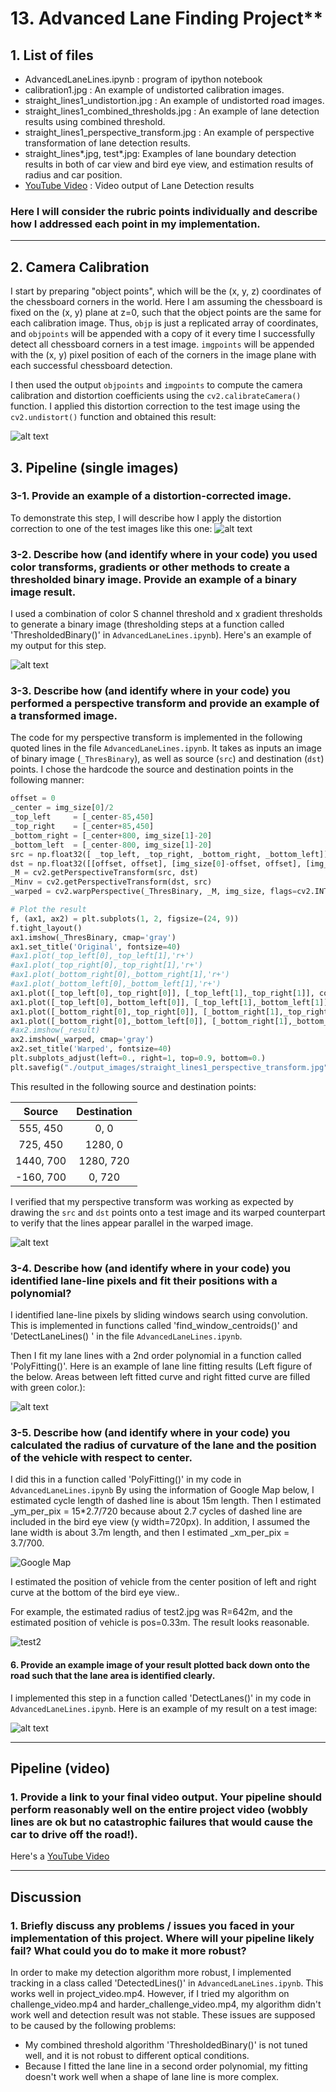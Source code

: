 # 13. Advanced Lane Finding Project**

## 1. List of files
* AdvancedLaneLines.ipynb : program of ipython notebook
* calibration1.jpg : An example of undistorted calibration images.
* straight_lines1_undistortion.jpg : An example of undistorted road images.
* straight_lines1_combined_thresholds.jpg : An example of lane detection results using combined threshold.
* straight_lines1_perspective_transform.jpg : An example of perspective transformation of lane detection results.
* straight_lines*.jpg, test*.jpg: Examples of lane boundary detection results in both of car view and bird eye view, and estimation results of radius and car position.
* [YouTube Video](https://youtu.be/d8P2C7rUuRU) : Video output of Lane Detection results

[//]: # (Image References)

[image1]: ./calibration1.jpg "Undistorted"
[image2]: ./straight_lines1_undistortion.jpg "Road Transformed"
[image3]: ./straight_lines1_combined_thresholds.jpg "Combined Thresholds"
[image4]: ./straight_lines1_perspective_transform.jpg "Bird Eye View"
[image5]: ./straight_lines1.jpg "Lane boundary detection results"

### Here I will consider the rubric points individually and describe how I addressed each point in my implementation.  

---

## 2. Camera Calibration

I start by preparing "object points", which will be the (x, y, z) coordinates of the chessboard corners in the world. Here I am assuming the chessboard is fixed on the (x, y) plane at z=0, such that the object points are the same for each calibration image.  Thus, `objp` is just a replicated array of coordinates, and `objpoints` will be appended with a copy of it every time I successfully detect all chessboard corners in a test image.  `imgpoints` will be appended with the (x, y) pixel position of each of the corners in the image plane with each successful chessboard detection.  

I then used the output `objpoints` and `imgpoints` to compute the camera calibration and distortion coefficients using the `cv2.calibrateCamera()` function.  I applied this distortion correction to the test image using the `cv2.undistort()` function and obtained this result: 

![alt text][image1]

## 3. Pipeline (single images)

### 3-1. Provide an example of a distortion-corrected image.

To demonstrate this step, I will describe how I apply the distortion correction to one of the test images like this one:
![alt text][image2]

### 3-2. Describe how (and identify where in your code) you used color transforms, gradients or other methods to create a thresholded binary image.  Provide an example of a binary image result.

I used a combination of color S channel threshold and x gradient thresholds to generate a binary image (thresholding steps at a function called 'ThresholdedBinary()' in `AdvancedLaneLines.ipynb`).  Here's an example of my output for this step.

![alt text][image3]

### 3-3. Describe how (and identify where in your code) you performed a perspective transform and provide an example of a transformed image.

The code for my perspective transform is implemented in the following quoted lines in the file `AdvancedLaneLines.ipynb`.  It takes as inputs an image of binary image (`_ThresBinary`), as well as source (`src`) and destination (`dst`) points.  I chose the hardcode the source and destination points in the following manner:

```python
offset = 0
_center = img_size[0]/2
_top_left     = [_center-85,450]
_top_right    = [_center+85,450]
_bottom_right = [_center+800, img_size[1]-20]
_bottom_left  = [_center-800, img_size[1]-20]
src = np.float32([ _top_left, _top_right, _bottom_right, _bottom_left])
dst = np.float32([[offset, offset], [img_size[0]-offset, offset], [img_size[0]-offset, img_size[1]-offset], [offset, img_size[1]-offset]])
_M = cv2.getPerspectiveTransform(src, dst)
_Minv = cv2.getPerspectiveTransform(dst, src)
_warped = cv2.warpPerspective(_ThresBinary, _M, img_size, flags=cv2.INTER_LINEAR)

# Plot the result
f, (ax1, ax2) = plt.subplots(1, 2, figsize=(24, 9))
f.tight_layout()
ax1.imshow(_ThresBinary, cmap='gray')
ax1.set_title('Original', fontsize=40)
#ax1.plot(_top_left[0],_top_left[1],'r+')
#ax1.plot(_top_right[0],_top_right[1],'r+')
#ax1.plot(_bottom_right[0],_bottom_right[1],'r+')
#ax1.plot(_bottom_left[0],_bottom_left[1],'r+')
ax1.plot([_top_left[0],_top_right[0]], [_top_left[1],_top_right[1]], color='r', lw=2)
ax1.plot([_top_left[0],_bottom_left[0]], [_top_left[1],_bottom_left[1]], color='r', lw=2)
ax1.plot([_bottom_right[0],_top_right[0]], [_bottom_right[1],_top_right[1]], color='r', lw=2)
ax1.plot([_bottom_right[0],_bottom_left[0]], [_bottom_right[1],_bottom_left[1]], color='r', lw=2)
#ax2.imshow(_result)
ax2.imshow(_warped, cmap='gray')
ax2.set_title('Warped', fontsize=40)
plt.subplots_adjust(left=0., right=1, top=0.9, bottom=0.)
plt.savefig("./output_images/straight_lines1_perspective_transform.jpg")
```

This resulted in the following source and destination points:

| Source        | Destination   | 
|:-------------:|:-------------:| 
| 555, 450      | 0, 0        | 
| 725, 450      | 1280, 0      |
| 1440, 700     | 1280, 720      |
| -160, 700      | 0, 720        |

I verified that my perspective transform was working as expected by drawing the `src` and `dst` points onto a test image and its warped counterpart to verify that the lines appear parallel in the warped image.

![alt text][image4]

### 3-4. Describe how (and identify where in your code) you identified lane-line pixels and fit their positions with a polynomial?

I identified lane-line pixels by sliding windows search using convolution. This is implemented in functions called 'find_window_centroids()' and 'DetectLaneLines() ' in the file `AdvancedLaneLines.ipynb`.

Then I fit my lane lines with a 2nd order polynomial in a function called 'PolyFitting()'. Here is an example of lane line fitting results (Left figure of the below. Areas between left fitted curve and right fitted curve are filled with green color.):

![alt text][image5]

### 3-5. Describe how (and identify where in your code) you calculated the radius of curvature of the lane and the position of the vehicle with respect to center.

I did this in a function called 'PolyFitting()' in my code in `AdvancedLaneLines.ipynb`
By using the information of Google Map below, I estimated cycle length of dashed line is about 15m length. Then I estimated _ym_per_pix = 15*2.7/720 because about 2.7 cycles of dashed line are included in the bird eye view (y width=720px). In addition, I assumed the lane width is about 3.7m length, and then I estimated _xm_per_pix = 3.7/700.

![Google Map](./Map.png)

I estimated the position of vehicle from the center position of left and right curve at the bottom of the bird eye view..

For example, the estimated radius of test2.jpg was R=642m, and the estimated position of vehicle is pos=0.33m. The result looks reasonable.

![test2](./test2.jpg)


#### 6. Provide an example image of your result plotted back down onto the road such that the lane area is identified clearly.

I implemented this step in a function called 'DetectLanes()' in my code in `AdvancedLaneLines.ipynb`.  Here is an example of my result on a test image:

![alt text][image5]

---

## Pipeline (video)

### 1. Provide a link to your final video output.  Your pipeline should perform reasonably well on the entire project video (wobbly lines are ok but no catastrophic failures that would cause the car to drive off the road!).

Here's a [YouTube Video](https://youtu.be/d8P2C7rUuRU)

---

## Discussion

### 1. Briefly discuss any problems / issues you faced in your implementation of this project.  Where will your pipeline likely fail?  What could you do to make it more robust?

In order to make my detection algorithm more robust, I implemented tracking in a class called 'DetectedLines()' in `AdvancedLaneLines.ipynb`. This works well in project_video.mp4. However, if I tried my algorithm on challenge_video.mp4 and harder_challenge_video.mp4, my algorithm didn't work well and detection result was not stable. These issues are supposed to be caused by the following problems:
* My combined threshold algorithm 'ThresholdedBinary()' is not tuned well, and it is not robust to different optical conditions.
* Because I fitted the lane line in a second order polynomial, my fitting doesn't work well when a shape of lane line is more complex.
